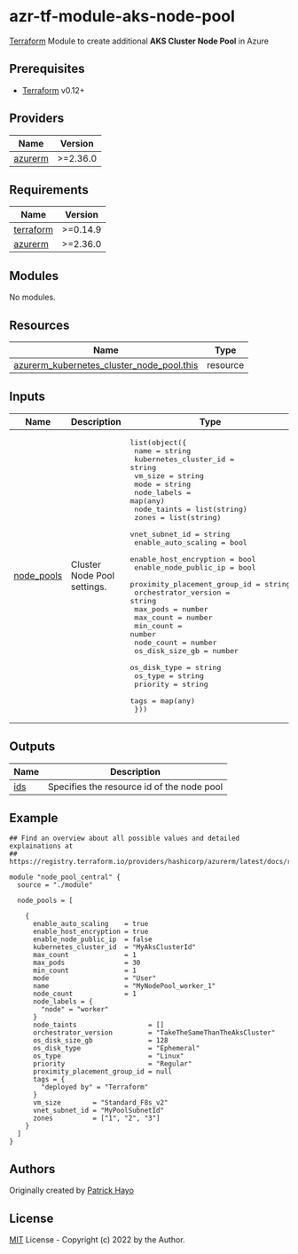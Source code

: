 # azr-tf-module-aks-node-pool

[Terraform](https://www.terraform.io) Module to create additional **AKS Cluster Node Pool** in Azure

<!-- BEGIN_TF_DOCS -->
## Prerequisites

- [Terraform](https://releases.hashicorp.com/terraform/) v0.12+

## Providers

| Name | Version |
|------|---------|
| <a name="provider_azurerm"></a> [azurerm](#provider\_azurerm) | >=2.36.0 |

## Requirements

| Name | Version |
|------|---------|
| <a name="requirement_terraform"></a> [terraform](#requirement\_terraform) | >=0.14.9 |
| <a name="requirement_azurerm"></a> [azurerm](#requirement\_azurerm) | >=2.36.0 |

## Modules

No modules.

## Resources

| Name | Type |
|------|------|
| [azurerm_kubernetes_cluster_node_pool.this](https://registry.terraform.io/providers/hashicorp/azurerm/latest/docs/resources/kubernetes_cluster_node_pool) | resource |

## Inputs

| Name | Description | Type | Default | Required |
|------|-------------|------|---------|:--------:|
| <a name="input_node_pools"></a> [node\_pools](#input\_node\_pools) | Cluster Node Pool settings. | <pre>list(object({<br>    name                         = string<br>    kubernetes_cluster_id        = string<br>    vm_size                      = string<br>    mode                         = string<br>    node_labels                  = map(any)<br>    node_taints                  = list(string)<br>    zones                        = list(string)<br>    vnet_subnet_id               = string<br>    enable_auto_scaling          = bool<br>    enable_host_encryption       = bool<br>    enable_node_public_ip        = bool<br>    proximity_placement_group_id = string<br>    orchestrator_version         = string<br>    max_pods                     = number<br>    max_count                    = number<br>    min_count                    = number<br>    node_count                   = number<br>    os_disk_size_gb              = number<br>    os_disk_type                 = string<br>    os_type                      = string<br>    priority                     = string<br>    tags                         = map(any)<br>  }))</pre> | n/a | yes |

## Outputs

| Name | Description |
|------|-------------|
| <a name="output_ids"></a> [ids](#output\_ids) | Specifies the resource id of the node pool |

## Example

```hcl
## Find an overview about all possible values and detailed explainations at
## https://registry.terraform.io/providers/hashicorp/azurerm/latest/docs/resources/kubernetes_cluster_node_pool

module "node_pool_central" {
  source = "./module"

  node_pools = [

    {
      enable_auto_scaling    = true
      enable_host_encryption = true
      enable_node_public_ip  = false
      kubernetes_cluster_id  = "MyAksClusterId"
      max_count              = 1
      max_pods               = 30
      min_count              = 1
      mode                   = "User"
      name                   = "MyNodePool_worker_1"
      node_count             = 1
      node_labels = {
        "node" = "worker"
      }
      node_taints                  = []
      orchestrator_version         = "TakeTheSameThanTheAksCluster"
      os_disk_size_gb              = 128
      os_disk_type                 = "Ephemeral"
      os_type                      = "Linux"
      priority                     = "Regular"
      proximity_placement_group_id = null
      tags = {
        "deployed by" = "Terraform"
      }
      vm_size        = "Standard_F8s_v2"
      vnet_subnet_id = "MyPoolSubnetId"
      zones          = ["1", "2", "3"]
    }
  ]
}
```


<!-- END_TF_DOCS -->
## Authors

Originally created by [Patrick Hayo](http://github.com/patrickhayo)

## License

[MIT](LICENSE) License - Copyright (c) 2022 by the Author.
